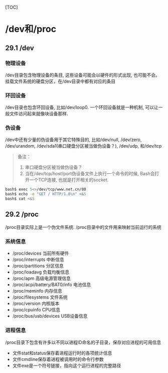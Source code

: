[TOC]
# /dev和/proc
## 29.1 /dev
### 物理设备
/dev目录包含物理设备的条目, 这些设备可能会以硬件的形式出现, 也可能不会。挂载文件系统的硬盘分区，在/dev目录中都有对应的条目
### 环回设备
/dev目录也包含环回设备, 比如/dev/loop0. 一个环回设备就是一种机制, 可以让一般文件访问起来就像块设备那样.
### 伪设备
/dev中还有少量的伪设备用于其它特殊目的, 比如/dev/null, /dev/zero, /dev/urandom, /dev/sda1(串口硬盘分区被当做伪设备？), /dev/udp, 和/dev/tcp
>备注：
> 1. 串口硬盘分区被当做伪设备？
> 2. 当在/dev/tcp/$host/$port伪设备文件上执行一个命令的时候, Bash会打开一个TCP连接, 也就是打开相关的socket.

```sh
bash$ exec 5<>/dev/tcp/www.net.cn/80
bash$ echo -e "GET / HTTP/1.0\n" >&5
bash$ cat <&5
```

## 29.2 /proc
/proc目录实际上是一个伪文件系统. /proc目录中的文件用来映射当前运行的系统
### 系统信息
- /proc/devices 当前所有硬件
- /proc/interrupts 中断信息
- /proc/partitions 分区信息
- /proc/loadavg 负载均衡信息
- /proc/apm 高级电源管理信息
- /proc/acpi/battery/BAT0/info 电池信息
- /proc/meminfo 内存信息
- /proc/filesystems 文件系统
- /proc/version 内核版本
- /proc/cpuinfo CPU信息
- /proc/bus/usb/devices USB设备信息
### 进程信息
/proc目录下包含有许多以不同以进程ID命名的子目录，保存对应进程的可用信息
- 文件stat和status保存着进程运行时的各项统计信息
- 文件cmdline保存着进程被调用时的命令行参数
- 文件exe是一个符号链接，指向这个运行进程的完整路径

